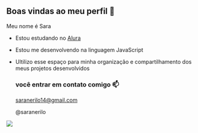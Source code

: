 ## Boas vindas ao meu perfil 💙

Meu nome é Sara

- Estou estudando no [Alura](https://www.alura.com.br)
- Estou me desenvolvendo na linguagem JavaScript
- Ultilizo esse espaço para minha organizaçâo e compartilhamento dos meus projetos desenvolvidos

  ### você entrar em contato comigo 📫

  saranerilo14@gmail.com
  
  @saranerilo

![](https://media1.tenor.com/m/opEBWw0uddoAAAAd/umm.gif)

  
